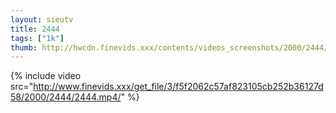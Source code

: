 ```yaml
--- 
layout: sieutv
title: 2444
tags: ["1k"]
thumb: http://hwcdn.finevids.xxx/contents/videos_screenshots/2000/2444/preview.mp4.jpg
---
```

{% include video src="http://www.finevids.xxx/get_file/3/f5f2062c57af823105cb252b36127d58/2000/2444/2444.mp4/" %} 
